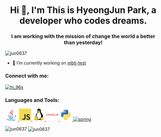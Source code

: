 <h1 align="center">Hi 👋, I'm This is HyeongJun Park, a developer who codes dreams.</h1>
<h3 align="center">I am working with the mission of change the world a better than yesterday!</h3>

<p align="left"> <img src="https://komarev.com/ghpvc/?username=jun0637&label=Profile%20views&color=0e75b6&style=flat" alt="jun0637" /> </p>

- 🔭 I’m currently working on [mbti-test](http://www.google.com)

<h3 align="left">Connect with me:</h3>
<p align="left">
<a href="https://instagram.com/hj_96s" target="blank"><img align="center" src="https://raw.githubusercontent.com/rahuldkjain/github-profile-readme-generator/master/src/images/icons/Social/instagram.svg" alt="hj_96s" height="30" width="40" /></a>
</p>

<h3 align="left">Languages and Tools:</h3>
<p align="left"> <a href="https://www.java.com" target="_blank" rel="noreferrer"> <img src="https://raw.githubusercontent.com/devicons/devicon/master/icons/java/java-original.svg" alt="java" width="40" height="40"/> </a> <a href="https://developer.mozilla.org/en-US/docs/Web/JavaScript" target="_blank" rel="noreferrer"> <img src="https://raw.githubusercontent.com/devicons/devicon/master/icons/javascript/javascript-original.svg" alt="javascript" width="40" height="40"/> </a> <a href="https://www.linux.org/" target="_blank" rel="noreferrer"> <img src="https://raw.githubusercontent.com/devicons/devicon/master/icons/linux/linux-original.svg" alt="linux" width="40" height="40"/> </a> <a href="https://www.oracle.com/" target="_blank" rel="noreferrer"> <img src="https://raw.githubusercontent.com/devicons/devicon/master/icons/oracle/oracle-original.svg" alt="oracle" width="40" height="40"/> </a> <a href="https://www.python.org" target="_blank" rel="noreferrer"> <img src="https://raw.githubusercontent.com/devicons/devicon/master/icons/python/python-original.svg" alt="python" width="40" height="40"/> </a> <a href="https://spring.io/" target="_blank" rel="noreferrer"> <img src="https://www.vectorlogo.zone/logos/springio/springio-icon.svg" alt="spring" width="40" height="40"/> </a> </p>

<p><img align="left" src="https://github-readme-stats.vercel.app/api/top-langs?username=jun0637&show_icons=true&locale=en&layout=compact" alt="jun0637" /></p>

<p>&nbsp;<img align="center" src="https://github-readme-stats.vercel.app/api?username=jun0637&show_icons=true&locale=en" alt="jun0637" /></p>
